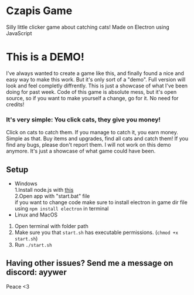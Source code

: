 # Czapis Game

Silly little clicker game about catching cats!
Made on Electron using JavaScript

# This is a DEMO!
I've always wanted to create a game like this, and finally found a nice and easy way to make this work. But it's only sort of a "demo". Full version will look and feel completly diffrently.
This is just a showcase of what I've been doing for past week. Code of this game is absolute mess, but it's open source, so if you want to make yourself a change, go for it. No need for credits!

### It's very simple: You click cats, they give you money!
Click on cats to catch them. If you manage to catch it, you earn money. Simple as that. 
Buy items and upgrades, find all cats and catch them!
If you find any bugs, please don't report them. I will not work on this demo anymore. It's just a showcase of what game could have been.

## Setup
 - Windows <br />
  1.Install node.js with [this](https://nodejs.org/en) <br />
  2.Open app with "start.bat" file <br />
   if you want to change code make sure to install electron in game dir file using ``npm install electron`` in terminal 
 - Linux and MacOS
  1. Open terminal with folder path
  2. Make sure you that ``start.sh`` has executable permissions. (``chmod +x start.sh``)
  3. Run ``./start.sh``

## Having other issues? Send me a message on discord: ayywer
Peace <3
